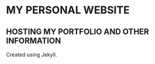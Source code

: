 MY PERSONAL WEBSITE 
====================

## HOSTING MY PORTFOLIO AND OTHER INFORMATION

Created using Jekyll. 
